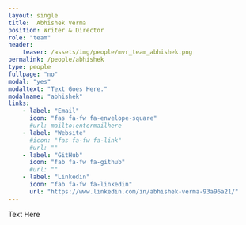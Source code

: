 ```yaml
---
layout: single
title:  Abhishek Verma
position: Writer & Director
role: "team"
header:
    teaser: /assets/img/people/mvr_team_abhishek.png
permalink: /people/abhishek
type: people
fullpage: "no"
modal: "yes"
modaltext: "Text Goes Here."
modalname: "abhishek"
links:
    - label: "Email"
      icon: "fas fa-fw fa-envelope-square"
      #url: mailto:entermailhere
    - label: "Website"
      #icon: "fas fa-fw fa-link"
      #url: ""
    - label: "GitHub"
      icon: "fab fa-fw fa-github"
      #url: ""
    - label: "Linkedin"
      icon: "fab fa-fw fa-linkedin"
      url: "https://www.linkedin.com/in/abhishek-verma-93a96a21/"
---
```


Text Here


